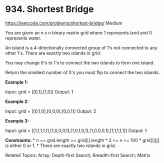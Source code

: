 # 934. Shortest Bridge
<https://leetcode.com/problems/shortest-bridge/>
Medium

You are given an n x n binary matrix grid where 1 represents land and 0 represents water.

An island is a 4-directionally connected group of 1's not connected to any other 1's. There are exactly two islands in grid.

You may change 0's to 1's to connect the two islands to form one island.

Return the smallest number of 0's you must flip to connect the two islands.

**Example 1:**

Input: grid = [[0,1],[1,0]]
Output: 1

**Example 2:**

Input: grid = [[0,1,0],[0,0,0],[0,0,1]]
Output: 2

**Example 3:**

Input: grid = [[1,1,1,1,1],[1,0,0,0,1],[1,0,1,0,1],[1,0,0,0,1],[1,1,1,1,1]]
Output: 1
 

**Constraints:**
    * n == grid.length == grid[i].length
    * 2 <= n <= 100
    * grid[i][j] is either 0 or 1.
    * There are exactly two islands in grid.

Related Topics: Array; Depth-first Search; Breadth-first Search; Matrix

## 


